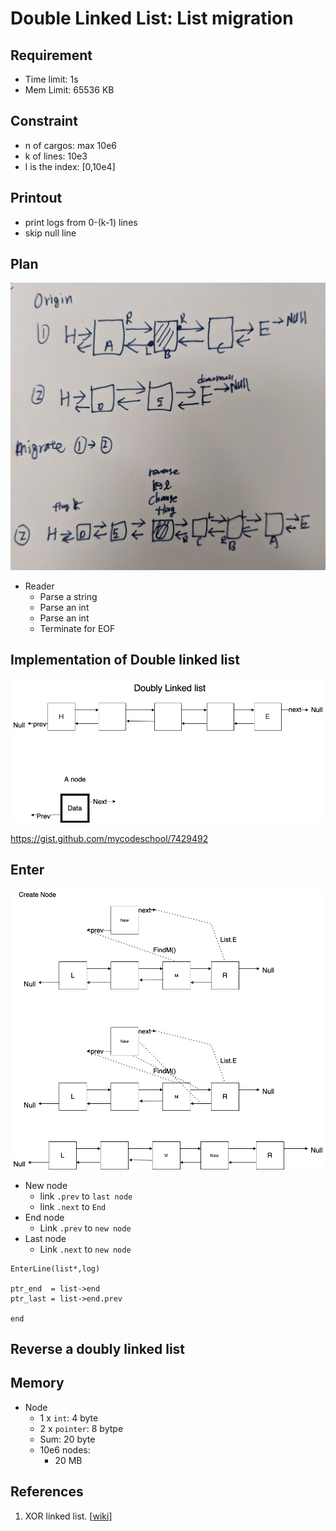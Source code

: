 # Double Linked List: List migration

## Requirement

- Time limit: 1s
- Mem Limit: 65536 KB


## Constraint

- n of cargos: max 10e6
- k of lines: 10e3
- l is the index: [0,10e4]

## Printout

- print logs from 0-(k-1) lines
- skip null line

## Plan

![](img/DLL.jpg)

- Reader
    - Parse a string
    - Parse an int
    - Parse an int 
    - Terminate for EOF




## Implementation of Double linked list

![](img/Plan.png)

https://gist.github.com/mycodeschool/7429492



## Enter

![](img/Enter.png)


- New node
  - link `.prev` to `last node`
  - link `.next` to `End`
- End node
  - Link `.prev` to `new node`
- Last node
  - Link `.next` to `new node`


```pseudo
EnterLine(list*,log)

ptr_end  = list->end
ptr_last = list->end.prev

end
```


## Reverse a doubly linked list


## Memory

- Node
    - 1 x `int`: 4 byte
    - 2 x `pointer`: 8 bytpe
    - Sum: 20 byte
    - 10e6 nodes: 
        - 20 MB



## References

1. XOR linked list. [[wiki](https://en.wikipedia.org/wiki/XOR_linked_list)]
